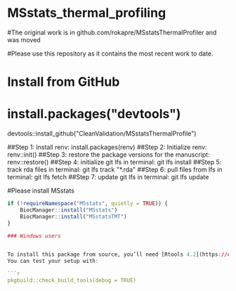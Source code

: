 # MSstats_thermal_profiling

#The original work is in github.com/rokapre/MSstatsThermalProfiler and was moved

#Please use this repository as it contains the most recent work to date.
# Install from GitHub
# install.packages("devtools")
devtools::install_github("CleanValidation/MSstatsThermalProfile")


##Step 1: Install renv: install.packages(renv)
##Step 2: Initialize renv: renv::init()
##Step 3: restore the package versions for the manuscript: renv::restore()
##Step 4: initialize git lfs in terminal: git lfs install
##Step 5: track rda files in terminal: git lfs track "*.rda"
##Step 6: pull files from lfs in terminal: git lfs fetch
##Step 7: update git lfs in terminal: git lfs update

#Please install MSstats
```r
if (!requireNamespace("MSstats", quietly = TRUE)) {
    BiocManager::install("MSstats")
    BiocManager::install("MSstatsTMT")
}

### Windows users


To install this package from source, you’ll need [Rtools 4.2](https://cran.r-project.org/bin/windows/Rtools/rtools42/) installed and properly configured for R 4.2.
You can test your setup with:

```r
pkgbuild::check_build_tools(debug = TRUE)
